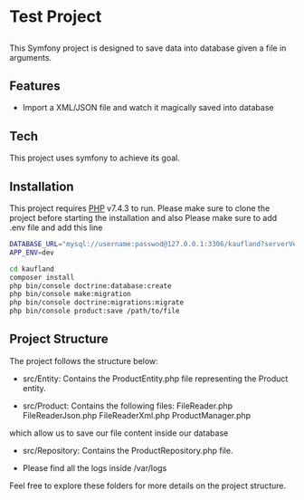 # Test Project
## 




This Symfony project is designed to save data into database given a file in arguments.

## Features

- Import a XML/JSON file and watch it magically saved into database



## Tech

This project uses symfony to achieve its goal.

## Installation

This project requires [PHP](https://www.php.net//) v7.4.3 to run. Please make sure to clone the project before starting the installation and also
Please make sure to add .env file and add this line
```sh
DATABASE_URL="mysql://username:passwod@127.0.0.1:3306/kaufland?serverVersion=8.2.0"
APP_ENV=dev
```
```sh
cd kaufland
composer install
php bin/console doctrine:database:create
php bin/console make:migration
php bin/console doctrine:migrations:migrate
php bin/console product:save /path/to/file
```

## Project Structure

The project follows the structure below:

 - src/Entity: Contains the ProductEntity.php file representing the Product entity.

 - src/Product: Contains the following files:
     FileReader.php
     FileReaderJson.php
     FileReaderXml.php
     ProductManager.php

  which allow us to save our file content inside our database

 - src/Repository: Contains the ProductRepository.php file.

- Please find all the logs inside /var/logs


Feel free to explore these folders for more details on the project structure.
